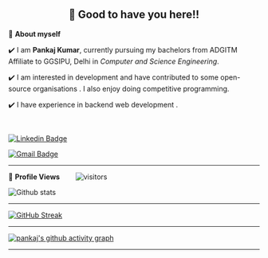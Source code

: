<!-- README FILE CODE -->



<!-- WAKING HAND WITH GOOD TO HAVE YOU TEXT-->
<h2 align=center>👋 Good to have you here!!</h2>


<!--ABOUT ME CODE-->
🌱 **About myself**<br>

✔️ I am **Pankaj Kumar**, currently pursuing my bachelors from ADGITM Affiliate to GGSIPU, Delhi in *Computer and Science Engineering*. <br>

✔️ I am interested in development and have contributed to some open-source organisations . I also enjoy doing competitive programming. <br>

✔️ I have experience in backend web development .<br>


<br>



<!-- SOCAIL MEDIA HANDLES -->
[![Linkedin Badge](https://img.shields.io/badge/-PankajKumar-blue?style=flat-square&logo=Linkedin&logoColor=white&link=https://www.linkedin.com/in/pankaj-kumar-732956174/)](https://www.linkedin.com/in/pankaj-kumar-732956174/)

[![Gmail Badge](https://img.shields.io/badge/-pk2018student@gmail.com-c14438?style=flat-square&logo=Gmail&logoColor=white&link=mailto:pk2018student@gmail.com)](mailto:pk2018student@gmail.com)

---

<!-- STATISTICS ABOUT PROFILE -->


 
<!--  PROFILES VIEWS -->
🌱 **Profile Views**&nbsp;&nbsp;&nbsp;&nbsp;&nbsp;&nbsp;&nbsp;
![visitors](https://profile-counter.glitch.me/Pankaj4398/count.svg?align=center)


<!-- GITHUB STATISTICS -->
 ![Github stats](https://github-readme-stats.vercel.app/api?username=Pankaj4398)  
 
 
 <hr>
 
<!--  CONTRIBUTION AND STREAK BLOCK -->
 [![GitHub Streak](https://github-readme-streak-stats.herokuapp.com/?user=Pankaj4398&currStreakNum=2FD3EB&fire=pink&sideLabels=F00&theme=nightowl)](https://git.io/streak-stats)       
         

---
 
<!-- ACTIVITY GRAPH TRACKER -->
[![pankaj's github activity graph](https://activity-graph.herokuapp.com/graph?username=Pankaj4398&theme=react-dark)](https://github.com/Pankaj4398/github-readme-activity-graph)

  

---
  </code>
</p>


<!-- ![My github stats](https://github-readme-stats.vercel.app/api?username=Pankaj4398&show_icons=true&title_color=fff&icon_color=79ff97&text_color=9f9f9f&bg_color=151515&count_private=true&width=40%&align=left) 
<center><img src="https://logimp.files.wordpress.com/2019/01/viral-p-1.gif?w=736&zoom=2" align="right" width="30%"></center>




 -->
